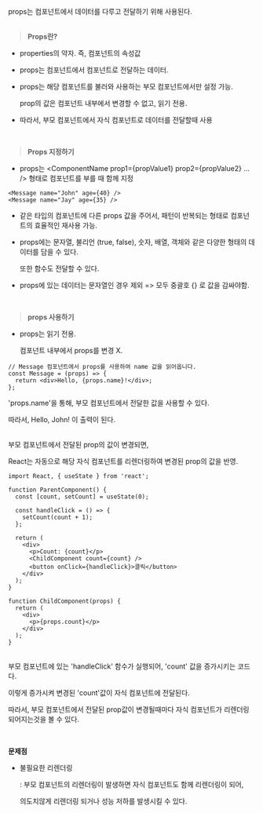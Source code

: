 props는 컴포넌트에서 데이터를 다루고 전달하기 위해 사용된다.   
<br>
> **Props란?** 
 
* properties의 약자. 즉, 컴포넌트의 속성값

* props는 컴포넌트에서 컴포넌트로 전달하는 데이터.

* props는 해당 컴포넌트를 불러와 사용하는 부모 컴포넌트에서만 설정 가능.   

   prop의 값은 컴포넌트 내부에서 변경할 수 없고, 읽기 전용.
   
* 따라서, 부모 컴포넌트에서 자식 컴포넌트로 데이터를 전달할때 사용

<br> 

 
> **Props 지정하기** 
 

* props는 <ComponentName prop1={propValue1} prop2={propValue2} ... /> 형태로 컴포넌트를 부를 때 함께 지정

 
```
<Message name="John" age={40} />
<Message name="Jay" age={35} />
 ```

* 같은 타입의 컴포넌트에 다른 props 값을 주어서, 패턴이 반복되는 형태로 컴포넌트의 효율적인 재사용 가능.

* props에는 문자열, 불리언 (true, false), 숫자, 배열, 객체와 같은 다양한 형태의 데이터를 담을 수 있다.

  또한 함수도 전달할 수 있다.

* props에 있는 데이터는 문자열인 경우 제외 => 모두 중괄호 {} 로 값을 감싸야함.

 
<br>

> **props 사용하기** 
 

* props는 읽기 전용.

  컴포넌트 내부에서 props를 변경 X.

 
```
// Message 컴포넌트에서 props를 사용하여 name 값을 읽어옵니다.
const Message = (props) => {
  return <div>Hello, {props.name}!</div>;
};
``` 

'props.name'을 통해, 부모 컴포넌트에서 전달한 값을 사용할 수 있다.

따라서, Hello, John! 이 출력이 된다.

<br>
부모 컴포넌트에서 전달된 prop의 값이 변경되면,

React는 자동으로 해당 자식 컴포넌트를 리렌더링하여 변경된 prop의 값을 반영.

 
```
import React, { useState } from 'react';

function ParentComponent() {
  const [count, setCount] = useState(0);

  const handleClick = () => {
    setCount(count + 1);
  };

  return (
    <div>
      <p>Count: {count}</p>
      <ChildComponent count={count} />
      <button onClick={handleClick}>클릭</button>
    </div>
  );
}
``` 
``` 
function ChildComponent(props) {
  return (
    <div>
      <p>{props.count}</p>
    </div>
  );
}
``` 
<br>
부모 컴포넌트에 있는 'handleClick' 함수가 실행되어, 'count' 값을 증가시키는 코드다.

이렇게 증가시켜 변경된 'count'값이 자식 컴포넌트에 전달된다.


따라서, 부모 컴포넌트에서 전달된 prop값이 변경될때마다 자식 컴포넌트가 리렌더링 되어지는것을 볼 수 있다.

<br>

**문제점**

* 불필요한 리렌더링

  : 부모 컴포넌트의 리렌더링이 발생하면 자식 컴포넌트도 함께 리렌더링이 되어,

  의도치않게 리렌더링 되거나 성능 저하를 발생시킬 수 있다.
